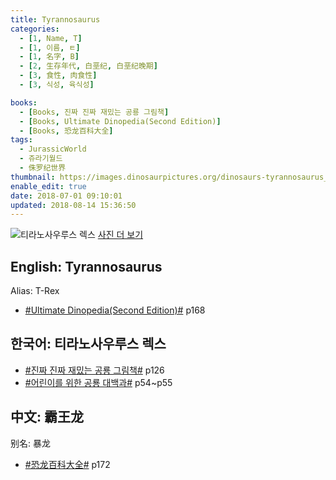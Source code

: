 ```yaml
---
title: Tyrannosaurus
categories:
  - [1, Name, T]
  - [1, 이름, ㅌ]
  - [1, 名字, B]
  - [2, 生存年代, 白垩纪, 白垩纪晚期]
  - [3, 食性, 肉食性]
  - [3, 식성, 육식성]

books:
  - [Books, 진짜 진짜 재밌는 공룡 그림책]
  - [Books, Ultimate Dinopedia(Second Edition)]
  - [Books, 恐龙百科大全]
tags:
  - JurassicWorld
  - 쥬라기월드
  - 侏罗纪世界
thumbnail: https://images.dinosaurpictures.org/dinosaurs-tyrannosaurus_00399363_347a.jpg
enable_edit: true
date: 2018-07-01 09:10:01
updated: 2018-08-14 15:36:50
---
```


![티라노사우루스 렉스](https://images.dinosaurpictures.org/dinosaurs-tyrannosaurus_00399363_347a.jpg)
[사진 더 보기](https://dinosaurpictures.org/Tyrannosaurus-pictures)

## English: Tyrannosaurus
Alias: T-Rex

- [#Ultimate Dinopedia(Second Edition)#](/books/p/86d06d1161eb1684c26079a0348b5931/) p168

## 한국어: 티라노사우루스 렉스

- [#진짜 진짜 재밌는 공룡 그림책#](/books/p/3289261dc4d846b8a02798617a63ad75/) p126
- [#어린이를 위한 공룡 대백과#](/books/p/f60f989c24559d39cb141e73aa0754c0/) p54~p55

## 中文: 霸王龙
别名: 暴龙

- [#恐龙百科大全#](/books/p/6cd4e752e2119c63c607be6bb97d17aa/) p172
